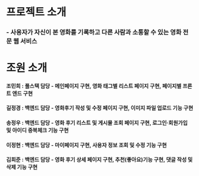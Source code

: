 # 프로젝트 소개
### - 사용자가 자신이 본 영화를 기록하고 다른 사람과 소통할 수 있는 영화 전문 웹 서비스
# 조원 소개
#### 조민희 : 풀스택 담당 - 메인페이지 구현, 영화 태그별 리스트 페이지 구현, 페이지별 프론트 엔드 구현
#### 길정경 : 백엔드 담당 - 영화후기 작성 및 수정 페이지 구현, 이미지 파일 업로드 기능 구현
#### 송정우 : 백엔드 담당 - 영화 후기 리스트 및 게시물 조회 페이지 구현, 로그인·회원가입 및 아이디 중복체크 기능 구현
#### 이정현 : 백엔드 담당 - 마이페이지 구현, 사용자 정보 조회 및 수정 기능 구현
#### 김희준 : 백엔드 담당 - 영화 후기 상세 페이지 구현, 추천(좋아요)기능 구현, 댓글 작성 및 삭제 기능 구현

